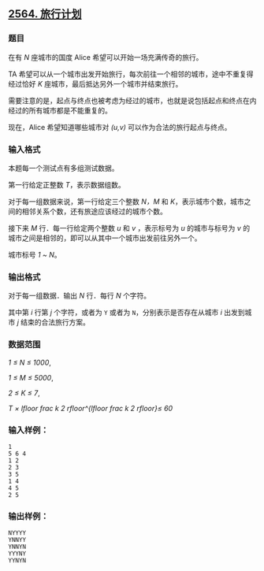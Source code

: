 ## [2564. 旅行计划](https://www.acwing.com/problem/content/2566/)

### 题目

在有 *N* 座城市的国度 Alice 希望可以开始一场充满传奇的旅行。

TA 希望可以从一个城市出发开始旅行，每次前往一个相邻的城市，途中不重复得经过恰好 *K* 座城市，最后抵达另外一个城市并结束旅行。

需要注意的是，起点与终点也被考虑为经过的城市，也就是说包括起点和终点在内经过的所有城市都是不能重复的。

现在，Alice 希望知道哪些城市对 *(u,v)* 可以作为合法的旅行起点与终点。

### 输入格式

本题每一个测试点有多组测试数据。

第一行给定正整数 *T*，表示数据组数。

对于每一组数据来说，第一行给定三个整数 *N，M* 和 *K*，表示城市个数，城市之间的相邻关系个数，还有旅途应该经过的城市个数。

接下来 *M* 行．每一行给定两个整数 *u* 和 *v* ，表示标号为 *u* 的城市与标号为 *v* 的城市之间是相邻的，即可以从其中一个城市出发前往另外一个。

城市标号 *1 ~ N*。

### 输出格式

对于每一组数据．输出 *N* 行．每行 *N* 个字符。

其中第 *i* 行第 *j* 个字符，或者为 `Y` 或者为 `N`，分别表示是否存在从城市 *i* 出发到城市 *j* 结束的合法旅行方案。

### 数据范围

*1 ≤ N ≤ 1000*,

*1 ≤ M ≤ 5000*,

*2 ≤ K ≤ 7*,

*T × lfloor frac k 2 rfloor^{lfloor frac k 2 rfloor}≤ 60*

### 输入样例：

```
1
5 6 4
1 2
2 3
3 5
1 4
4 5
2 5
```

### 输出样例：

```
NYYYY
YNNYY
YNNYN
YYYNY
YYNYN
```
